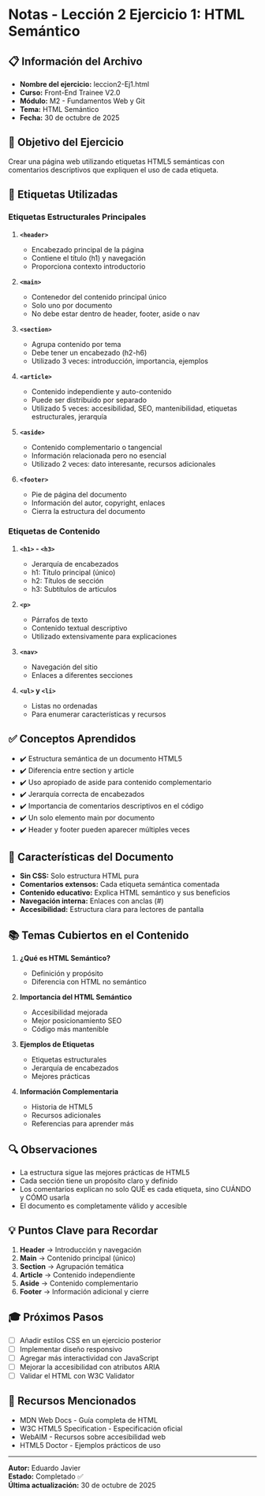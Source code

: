 # Notas - Lección 2 Ejercicio 1: HTML Semántico

## 📋 Información del Archivo

- **Nombre del ejercicio:** leccion2-Ej1.html
- **Curso:** Front-End Trainee V2.0
- **Módulo:** M2 - Fundamentos Web y Git
- **Tema:** HTML Semántico
- **Fecha:** 30 de octubre de 2025

## 🎯 Objetivo del Ejercicio

Crear una página web utilizando etiquetas HTML5 semánticas con comentarios descriptivos que expliquen el uso de cada etiqueta.

## 📝 Etiquetas Utilizadas

### Etiquetas Estructurales Principales

1. **`<header>`**

   - Encabezado principal de la página
   - Contiene el título (h1) y navegación
   - Proporciona contexto introductorio

2. **`<main>`**

   - Contenedor del contenido principal único
   - Solo uno por documento
   - No debe estar dentro de header, footer, aside o nav

3. **`<section>`**

   - Agrupa contenido por tema
   - Debe tener un encabezado (h2-h6)
   - Utilizado 3 veces: introducción, importancia, ejemplos

4. **`<article>`**

   - Contenido independiente y auto-contenido
   - Puede ser distribuido por separado
   - Utilizado 5 veces: accesibilidad, SEO, mantenibilidad, etiquetas estructurales, jerarquía

5. **`<aside>`**

   - Contenido complementario o tangencial
   - Información relacionada pero no esencial
   - Utilizado 2 veces: dato interesante, recursos adicionales

6. **`<footer>`**
   - Pie de página del documento
   - Información del autor, copyright, enlaces
   - Cierra la estructura del documento

### Etiquetas de Contenido

1. **`<h1>` - `<h3>`**

   - Jerarquía de encabezados
   - h1: Título principal (único)
   - h2: Títulos de sección
   - h3: Subtítulos de artículos

2. **`<p>`**

   - Párrafos de texto
   - Contenido textual descriptivo
   - Utilizado extensivamente para explicaciones

3. **`<nav>`**

   - Navegación del sitio
   - Enlaces a diferentes secciones

4. **`<ul>` y `<li>`**
   - Listas no ordenadas
   - Para enumerar características y recursos

## ✅ Conceptos Aprendidos

- ✔️ Estructura semántica de un documento HTML5
- ✔️ Diferencia entre section y article
- ✔️ Uso apropiado de aside para contenido complementario
- ✔️ Jerarquía correcta de encabezados
- ✔️ Importancia de comentarios descriptivos en el código
- ✔️ Un solo elemento main por documento
- ✔️ Header y footer pueden aparecer múltiples veces

## 🎨 Características del Documento

- **Sin CSS:** Solo estructura HTML pura
- **Comentarios extensos:** Cada etiqueta semántica comentada
- **Contenido educativo:** Explica HTML semántico y sus beneficios
- **Navegación interna:** Enlaces con anclas (#)
- **Accesibilidad:** Estructura clara para lectores de pantalla

## 📚 Temas Cubiertos en el Contenido

1. **¿Qué es HTML Semántico?**

   - Definición y propósito
   - Diferencia con HTML no semántico

2. **Importancia del HTML Semántico**

   - Accesibilidad mejorada
   - Mejor posicionamiento SEO
   - Código más mantenible

3. **Ejemplos de Etiquetas**

   - Etiquetas estructurales
   - Jerarquía de encabezados
   - Mejores prácticas

4. **Información Complementaria**
   - Historia de HTML5
   - Recursos adicionales
   - Referencias para aprender más

## 🔍 Observaciones

- La estructura sigue las mejores prácticas de HTML5
- Cada sección tiene un propósito claro y definido
- Los comentarios explican no solo QUÉ es cada etiqueta, sino CUÁNDO y CÓMO usarla
- El documento es completamente válido y accesible

## 💡 Puntos Clave para Recordar

1. **Header** → Introducción y navegación
2. **Main** → Contenido principal (único)
3. **Section** → Agrupación temática
4. **Article** → Contenido independiente
5. **Aside** → Contenido complementario
6. **Footer** → Información adicional y cierre

## 🎓 Próximos Pasos

- [ ] Añadir estilos CSS en un ejercicio posterior
- [ ] Implementar diseño responsivo
- [ ] Agregar más interactividad con JavaScript
- [ ] Mejorar la accesibilidad con atributos ARIA
- [ ] Validar el HTML con W3C Validator

## 📖 Recursos Mencionados

- MDN Web Docs - Guía completa de HTML
- W3C HTML5 Specification - Especificación oficial
- WebAIM - Recursos sobre accesibilidad web
- HTML5 Doctor - Ejemplos prácticos de uso

---

**Autor:** Eduardo Javier  
**Estado:** Completado ✅  
**Última actualización:** 30 de octubre de 2025
